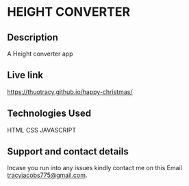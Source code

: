 # HEIGHT CONVERTER

## Description
A Height converter app

## Live link
https://thuotracy.github.io/happy-christmas/

## Technologies Used
HTML
CSS
JAVASCRIPT

## Support and contact details
Incase you run into any issues kindly contact me on this Email tracyjacobs775@gmail.com.
